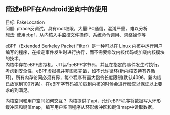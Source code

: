 ## 简述eBPF在Android逆向中的使用

目标: FakeLocation  
问题: ptrace反调试，具有root权限，大量IPC通信，混淆严重，难以分析  
想法: 使用ebpf，从内核入手监控文件操作、系统命令调用、网络操作等  

eBPF（Extended Berkeley Packet Filter）是一种可以在 Linux 内核中运行用户编写的程序，在指定事件发生时进行执行，而不需要修改内核代码或加载内核模块的技术。  
内核中存在eBPF虚拟机，JIT运行eBPF字节码，并且在指定的事件发生时执行。  
考虑到安全性，eBPF虚拟机并非图灵完备，如不允许循环(新内核支持有界循环)，所有内存访问必须有界，每个程序有最大指令长度限制(默认4096，新内核已放宽到100万条)。在eBPF字节码被加载到内核的时候会进行检查以保证以上要求的到满足。

内核空间和用户空间如何交互？
内核提供了api，允许eBPF程序将数据写入环形缓冲区和键值map，编写用户空间程序从环形缓冲区和键值map中读取数据。


